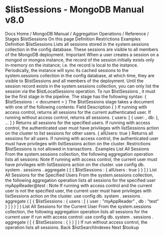 # $listSessions - MongoDB Manual v8.0


Docs Home / MongoDB Manual / Aggregation Operations / Reference / Stages $listSessions On this page Definition Restrictions Examples Definition $listSessions Lists all sessions stored in the system.sessions collection in the config database.
These sessions are visible to all members of the MongoDB deployment. Important When a user creates a session on a mongod or mongos instance, the record of the session initially
exists only in-memory on the instance; i.e. the record is local
to the instance. Periodically, the instance will sync its cached
sessions to the system.sessions collection in the config database, at which time, they are
visible to $listSessions and all members of the
deployment. Until the session record exists in the system.sessions collection, you can only list the session via
the $listLocalSessions operation. To run $listSessions , it must be the first stage in the pipeline. The stage has the following syntax: { $listSessions : < document > } The $listSessions stage takes a document with one
of the following contents: Field Description { } If running with access control, returns all sessions for the
current authenticated user. If running without access control, returns all sessions. { users: [ { user: <user>, db: <db> }, ... ] } Returns all sessions for the specified users. If running with
access control, the authenticated user must have privileges
with listSessions action on the cluster to list
sessions for other users. { allUsers: true } Returns all sessions for all users. If running with access
control, the authenticated user must have privileges with listSessions action on the cluster. Restrictions $listSessions is not allowed in transactions . Examples List All Sessions From the system.sessions collection,
the following aggregation operation lists all sessions: Note If running with access control, the current user must have
privileges with listSessions action on the cluster. use config db. system . sessions . aggregate ( [ { $listSessions : { allUsers : true } } ] ) List All Sessions for the Specified Users From the system.sessions collection,
the following aggregation operation lists all sessions for the
specified user myAppReader@test : Note If running with access control and the current user is not the
specified user, the current user must
have privileges with listSessions action on the cluster. use config db. system . sessions . aggregate ( [ { $listSessions : { users : [ { user : "myAppReader" , db : "test" } ] } } ] ) List All Sessions for the Current User From the system.sessions collection,
the following aggregation operation lists all sessions for the current
user if run with access control: use config db. system . sessions . aggregate ( [ { $listSessions : { } } ] ) If run without access control, the operation lists all sessions. Back $listSearchIndexes Next $lookup
